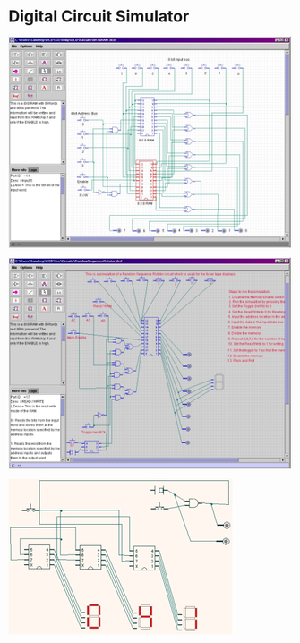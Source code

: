# Digital Circuit Simulator

![Screenshot](/src/site/resources/images/DCD_I.jpg?raw=true)

![Screenshot](/src/site/resources/images/DCD_II.jpg?raw=true)

![Screenshot](/src/site/resources/images/999counter.jpg?raw=true)
